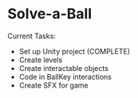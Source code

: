 # Solve-a-Ball

Current Tasks:
 - Set up Unity project (COMPLETE)
 - Create levels
 - Create interactable objects
 - Code in BallKey interactions
 - Create SFX for game
